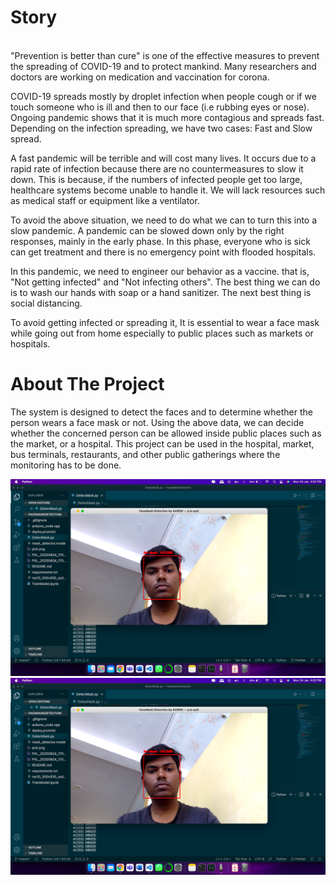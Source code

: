 <h1>Story</h1><br>
"Prevention is better than cure" is one of the effective measures to prevent the spreading of COVID-19 and to protect mankind. Many researchers and doctors are working on medication and vaccination for corona.

COVID-19 spreads mostly by droplet infection when people cough or if we touch someone who is ill and then to our face (i.e rubbing eyes or nose). Ongoing pandemic shows that it is much more contagious and spreads fast. Depending on the infection spreading, we have two cases: Fast and Slow spread.

A fast pandemic will be terrible and will cost many lives. It occurs due to a rapid rate of infection because there are no countermeasures to slow it down. This is because, if the numbers of infected people get too large, healthcare systems become unable to handle it. We will lack resources such as medical staff or equipment like a ventilator.

To avoid the above situation, we need to do what we can to turn this into a slow pandemic. A pandemic can be slowed down only by the right responses, mainly in the early phase. In this phase, everyone who is sick can get treatment and there is no emergency point with flooded hospitals.

In this pandemic, we need to engineer our behavior as a vaccine. that is, "Not getting infected" and "Not infecting others". The best thing we can do is to wash our hands with soap or a hand sanitizer. The next best thing is social distancing.

To avoid getting infected or spreading it, It is essential to wear a face mask while going out from home especially to public places such as markets or hospitals.

<h1>About The Project</h1>

The system is designed to detect the faces and to determine whether the person wears a face mask or not. Using the above data, we can decide whether the concerned person can be allowed inside public places such as the market, or a hospital. This project can be used in the hospital, market, bus terminals, restaurants, and other public gatherings where the monitoring has to be done.

![alt text](https://github.com/Parthv0ra/FaceMaskDetection/blob/main/Screenshot%202022-01-24%20at%204.02.49%20PM.png)<br>
![alt text](https://github.com/Parthv0ra/FaceMaskDetection/blob/main/Screenshot%202022-01-24%20at%204.02.49%20PM.png)<br>

